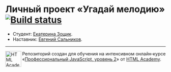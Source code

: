 # Личный проект «Угадай мелодию» [![Build status][travis-image]][travis-url]

* Студент: [Екатерина Зощик](https://up.htmlacademy.ru/ecmascript/6/user/20096).
* Наставник: [Евгений Сальников](https://up.htmlacademy.ru/ecmascript/6/user/24537).

---

<a href="https://htmlacademy.ru/intensive/ecmascript"><img align="left" width="50" height="50" title="HTML Academy" src="https://up.htmlacademy.ru/static/img/intensive/ecmascript/logo-for-github.svg"></a>

Репозиторий создан для обучения на интенсивном онлайн‑курсе «[Профессиональный JavaScript, уровень 2](https://htmlacademy.ru/intensive/ecmascript)» от [HTML Academy](https://htmlacademy.ru).

[travis-image]: https://travis-ci.org/htmlacademy-ecmascript/20096-guess-melody.svg?branch=master
[travis-url]: https://travis-ci.org/htmlacademy-ecmascript/20096-guess-melody
